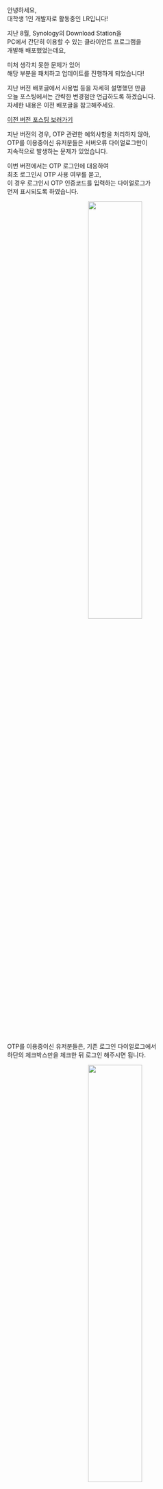 안녕하세요,<br>
대학생 1인 개발자로 활동중인 LR입니다!

지난 8월, Synology의 Download Station을<br>
PC에서 간단히 이용할 수 있는 클라이언트 프로그램을<br>
개발해 배포했었는데요,

미처 생각치 못한 문제가 있어<br>
해당 부분을 패치하고 업데이트를 진행하게 되었습니다!

지난 버전 배포글에서 사용법 등을 자세히 설명했던 만큼<br>
오늘 포스팅에서는 간략한 변경점만 언급하도록 하겠습니다.<br>
자세한 내용은 이전 배포글을 참고해주세요.

​<a href="https://blog-lr.defcon.or.kr/postview/200824-synology-downloadstation-client">이전 버전 포스팅 보러가기</a>

지난 버전의 경우, OTP 관련한 예외사항을 처리하지 않아,<br>
OTP를 이용중이신 유저분들은 서버오류 다이얼로그만이<br>
지속적으로 발생하는 문제가 있었습니다.

이번 버전에서는 OTP 로그인에 대응하여<br>
최초 로그인시 OTP 사용 여부를 묻고,<br>
이 경우 로그인시 OTP 인증코드를 입력하는 다이얼로그가<br>
먼저 표시되도록 하였습니다.

<center>
<img src="/PostImages/200902 Synology DownloadStation Client New/1_program_login.png" style="width: 50%;">
</center>

OTP를 이용중이신 유저분들은, 기존 로그인 다이얼로그에서<br>
하단의 체크박스만을 체크한 뒤 로그인 해주시면 됩니다.

<center>
<img src="/PostImages/200902 Synology DownloadStation Client New/2_program_otp.png" style="width: 50%;">
</center>

OTP 사용이 활성화된 경우,<br>
매 세션 로그인시마다 OTP코드 입력창이 표시됩니다.<br>​

OTP 사용을 해제하고자 하시는 경우에는<br>
account.uum 파일을 삭제하시고<br>
새로 로그인 정보를 작성해주시면 됩니다.

__!! 이전 버전에서 새로 업그레이드 하시는 경우,<br>__
__기존에 생성된 account.uum 파일을 삭제하신 뒤<br>__
__새 버전을 사용해주시기 바랍니다 !!__

다운로드는 아래 링크에서 진행하실 수 있습니다.<br>
Ver 1.1 디렉터리 내의 파일을 받아주시면 됩니다.

__!! 일부 브라우저에서 파일 다운로드 시<br>__
__손상된 파일이 다운로드되는 문제가 있습니다.<br>__
__이 경우, 폴더 전체를 다운받으신 뒤<br>__
__압축 해제하여 이용해주시면 감사하겠습니다. !!__

​<a href="https://drive.defcon.or.kr/sharing/xsYCOS3ds" target="_sub">DownloadStation Client 다운로드</a>

지난 배포 버전에서 OTP 관련 의견 제시해주신<br>
클리앙의 쿠니s님께 감사의 말씀을 전하며<br>
오늘 배포 포스팅을 마무리하도록 하겠습니다.

지금까지,<br>
LR이었습니다!
